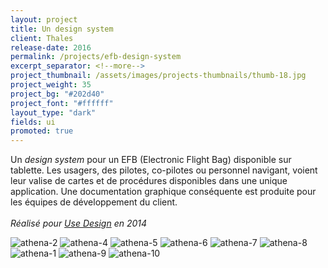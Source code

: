 ```yaml
---
layout: project
title: Un design system
client: Thales
release-date: 2016
permalink: /projects/efb-design-system
excerpt_separator: <!--more-->
project_thumbnail: /assets/images/projects-thumbnails/thumb-18.jpg
project_weight: 35
project_bg: "#202d40"
project_font: "#ffffff"
layout_type: "dark"
fields: ui
promoted: true
---
```


Un *design system* pour un EFB (Electronic Flight Bag) disponible sur tablette. Les usagers, des pilotes, co-pilotes ou personnel navigant, voient leur valise de cartes et de procédures disponibles dans une unique application. Une documentation graphique conséquente est produite pour les équipes de développement du client.
<br/><br/>
*Réalisé pour [Use Design](http://www.use-design.com) en 2014*

![athena-2](/assets/images/projects/athena/athena-2.jpg)
![athena-4](/assets/images/projects/athena/athena-4.jpg)
![athena-5](/assets/images/projects/athena/athena-5.jpg)
![athena-6](/assets/images/projects/athena/athena-6.jpg)
![athena-7](/assets/images/projects/athena/athena-7.jpg)
![athena-8](/assets/images/projects/athena/athena-8.jpg)
![athena-1](/assets/images/projects/athena/athena-1.jpg)
![athena-9](/assets/images/projects/athena/athena-9.jpg)
![athena-10](/assets/images/projects/athena/athena-10.jpg)
